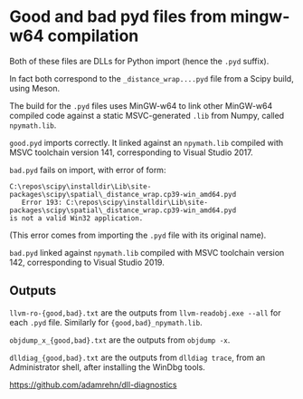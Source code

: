 # Good and bad pyd files from mingw-w64 compilation

Both of these files are DLLs for Python import (hence the `.pyd` suffix).

In fact both correspond to the `_distance_wrap....pyd` file from a Scipy build,
using Meson.

The build for the `.pyd` files uses MinGW-w64 to link other MinGW-w64 compiled
code against a static MSVC-generated `.lib` from Numpy, called `npymath.lib`.

`good.pyd` imports correctly.  It linked against an `npymath.lib` compiled with
MSVC toolchain version 141, corresponding to Visual Studio 2017.

`bad.pyd` fails on import, with error of form:

```
C:\repos\scipy\installdir\Lib\site-packages\scipy\spatial\_distance_wrap.cp39-win_amd64.pyd
   Error 193: C:\repos\scipy\installdir\Lib\site-packages\scipy\spatial\_distance_wrap.cp39-win_amd64.pyd
is not a valid Win32 application.
```

(This error comes from importing the `.pyd` file with its original name).

`bad.pyd` linked against `npymath.lib` compiled with MSVC toolchain version
142, corresponding to Visual Studio 2019.

## Outputs

`llvm-ro-{good,bad}.txt` are the outputs from `llvm-readobj.exe --all` for each
`.pyd` file.  Similarly for `{good,bad}_npymath.lib`.

`objdump_x_{good,bad}.txt` are the outputs from `objdump -x`.

`dlldiag_{good,bad}.txt` are the outputs from `dlldiag trace`, from an
Administrator shell, after installing the WinDbg tools.

<https://github.com/adamrehn/dll-diagnostics>
